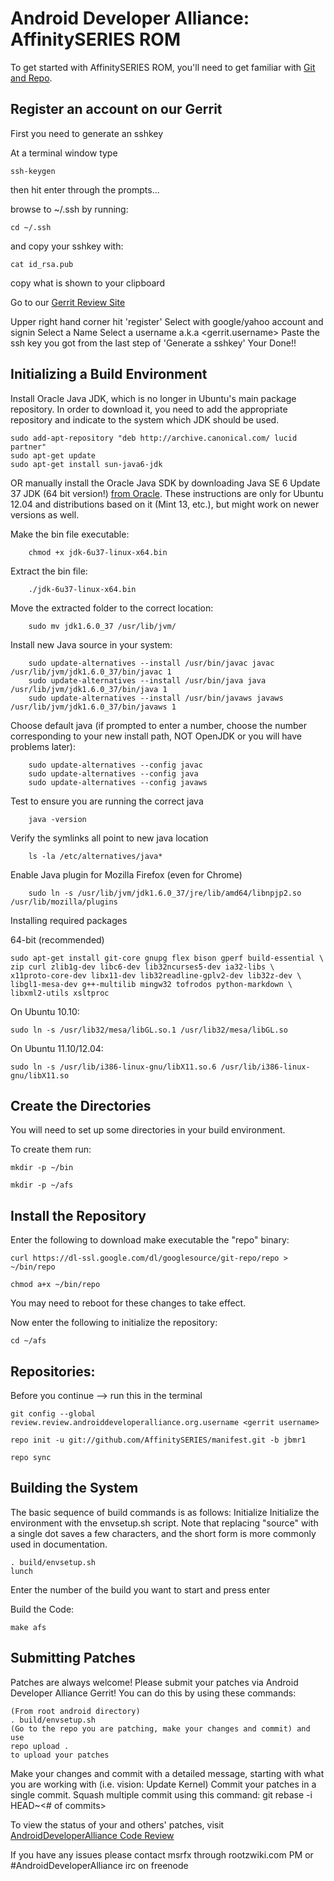 Android Developer Alliance: AffinitySERIES ROM 
===========
To get started with AffinitySERIES ROM, you'll need to get
familiar with [Git and Repo](http://source.android.com/source/version-control.html).

Register an account on our Gerrit
---------------
First you need to generate an sshkey

At a terminal window type

    ssh-keygen

then hit enter through the prompts...

browse to ~/.ssh by running:

    cd ~/.ssh
    
and copy your sshkey with:

    cat id_rsa.pub
    
copy what is shown to your clipboard

Go to our [Gerrit Review Site](http://review.androiddeveloperalliance.org)

Upper right hand corner hit 'register'
Select with google/yahoo account and signin
Select a Name
Select a username <!write this down!> a.k.a <gerrit.username>
Paste the ssh key you got from the last step of 'Generate a sshkey'
Your Done!!

Initializing a Build Environment
--------------------------

Install Oracle Java JDK, which is no longer in Ubuntu's main package repository. In order to download it, you need to add the appropriate repository and indicate to the system which JDK should be used.

    sudo add-apt-repository "deb http://archive.canonical.com/ lucid partner"
    sudo apt-get update
    sudo apt-get install sun-java6-jdk
    
OR manually install the Oracle Java SDK by downloading Java SE 6 Update 37 JDK (64 bit version!) [from Oracle](http://www.oracle.com/technetwork/java/javase/downloads/index.html). These instructions are only for Ubuntu 12.04 and distributions based on it (Mint 13, etc.), but might work on newer versions as well.

Make the bin file executable:

        chmod +x jdk-6u37-linux-x64.bin

Extract the bin file:

        ./jdk-6u37-linux-x64.bin

Move the extracted folder to the correct location:

        sudo mv jdk1.6.0_37 /usr/lib/jvm/
      
Install new Java source in your system:

        sudo update-alternatives --install /usr/bin/javac javac /usr/lib/jvm/jdk1.6.0_37/bin/javac 1
        sudo update-alternatives --install /usr/bin/java java /usr/lib/jvm/jdk1.6.0_37/bin/java 1
        sudo update-alternatives --install /usr/bin/javaws javaws /usr/lib/jvm/jdk1.6.0_37/bin/javaws 1

Choose default java (if prompted to enter a number, choose the number corresponding to your new install path, NOT OpenJDK or you will have problems later):

        sudo update-alternatives --config javac
        sudo update-alternatives --config java
        sudo update-alternatives --config javaws
        
Test to ensure you are running the correct java

        java -version
        
Verify the symlinks all point to new java location

        ls -la /etc/alternatives/java*
        
Enable Java plugin for Mozilla Firefox (even for Chrome)

        sudo ln -s /usr/lib/jvm/jdk1.6.0_37/jre/lib/amd64/libnpjp2.so /usr/lib/mozilla/plugins
    
Installing required packages

64-bit (recommended)


    sudo apt-get install git-core gnupg flex bison gperf build-essential \
    zip curl zlib1g-dev libc6-dev lib32ncurses5-dev ia32-libs \
    x11proto-core-dev libx11-dev lib32readline-gplv2-dev lib32z-dev \
    libgl1-mesa-dev g++-multilib mingw32 tofrodos python-markdown \
    libxml2-utils xsltproc
    
    
On Ubuntu 10.10:


    sudo ln -s /usr/lib32/mesa/libGL.so.1 /usr/lib32/mesa/libGL.so
    
On Ubuntu 11.10/12.04:


    sudo ln -s /usr/lib/i386-linux-gnu/libX11.so.6 /usr/lib/i386-linux-gnu/libX11.so

Create the Directories
----------------------

You will need to set up some directories in your build environment.

To create them run:

    mkdir -p ~/bin 

    mkdir -p ~/afs


Install the Repository
----------------------

Enter the following to download make executable the "repo" binary:

    curl https://dl-ssl.google.com/dl/googlesource/git-repo/repo > ~/bin/repo

    chmod a+x ~/bin/repo

You may need to reboot for these changes to take effect. 


Now enter the following to initialize the repository:

    cd ~/afs

Repositories:
---------------

Before you continue --> run this in the terminal

	git config --global review.review.androiddeveloperalliance.org.username <gerrit username>

    repo init -u git://github.com/AffinitySERIES/manifest.git -b jbmr1

    repo sync


Building the System
---------------

The basic sequence of build commands is as follows:
Initialize
Initialize the environment with the envsetup.sh script. Note that replacing "source" with a single dot saves a few characters, and the short form is more commonly used in documentation.


    . build/envsetup.sh
    lunch

Enter the number of the build you want to start and press enter



Build the Code:


    make afs


Submitting Patches
------------------
Patches are always welcome!  Please submit your patches via Android Developer Alliance Gerrit!
You can do this by using these commands:

    (From root android directory)
    . build/envsetup.sh
    (Go to the repo you are patching, make your changes and commit) and use
    repo upload .
    to upload your patches


Make your changes and commit with a detailed message, starting with what you are working with (i.e. vision: Update Kernel)
Commit your patches in a single commit. Squash multiple commit using this command: git rebase -i HEAD~<# of commits>

To view the status of your and others' patches, visit [AndroidDeveloperAlliance Code Review](http://review.androiddeveloperalliance.org/)


If you have any issues please contact msrfx through rootzwiki.com PM or #AndroidDeveloperAlliance irc on freenode
